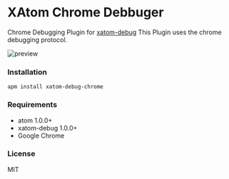# XAtom Chrome Debbuger

Chrome Debugging Plugin for [xatom-debug](https://github.com/willyelm/xatom-debug)
This Plugin uses the chrome debugging protocol.

![preview](https://raw.githubusercontent.com/willyelm/xatom-debug/master/assets/preview.png)

### Installation

```
apm install xatom-debug-chrome
```

### Requirements
- atom 1.0.0+
- xatom-debug 1.0.0+
- Google Chrome

### License

MIT
